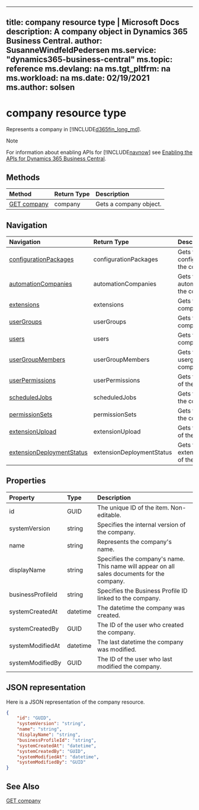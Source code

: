 
---
title: company resource type | Microsoft Docs
description: A company object in Dynamics 365 Business Central.
author: SusanneWindfeldPedersen
ms.service: "dynamics365-business-central"
ms.topic: reference
ms.devlang: na
ms.tgt_pltfrm: na
ms.workload: na
ms.date: 02/19/2021
ms.author: solsen
---

# company resource type

<!-- START>DO_NOT_EDIT -->
<!-- IMPORTANT:Do not edit any of the content between here and the END>DO_NOT_EDIT. -->
Represents a company in [!INCLUDE[d365fin_long_md](../../includes/d365fin_long_md.md)].

> [!NOTE]
> For information about enabling APIs for [!INCLUDE[navnow](../../includes/navnow_md.md)] see [Enabling the APIs for Dynamics 365 Business Central](../enabling-apis-for-dynamics-nav.md).

## Methods

| Method | Return Type|Description |
|:--------------------|:-----------|:-------------------------|
|[GET company](../api/dynamics_company_get.md)|company|Gets a company object.|


## Navigation

| Navigation |Return Type| Description |
|:----------|:----------|:-----------------|
|[configurationPackages](dynamics_configurationpackage.md)|configurationPackages |Gets the configurationpackages of the company.|
|[automationCompanies](dynamics_automationcompany.md)|automationCompanies |Gets the automationcompanies of the company.|
|[extensions](dynamics_extension.md)|extensions |Gets the extensions of the company.|
|[userGroups](dynamics_usergroup.md)|userGroups |Gets the usergroups of the company.|
|[users](dynamics_user.md)|users |Gets the users of the company.|
|[userGroupMembers](dynamics_usergroupmember.md)|userGroupMembers |Gets the usergroupmembers of the company.|
|[userPermissions](dynamics_userpermission.md)|userPermissions |Gets the userpermissions of the company.|
|[scheduledJobs](dynamics_scheduledjob.md)|scheduledJobs |Gets the scheduledjobs of the company.|
|[permissionSets](dynamics_permissionset.md)|permissionSets |Gets the permissionsets of the company.|
|[extensionUpload](dynamics_extensionupload.md)|extensionUpload |Gets the extensionupload of the company.|
|[extensionDeploymentStatus](dynamics_extensiondeploymentstatu.md)|extensionDeploymentStatus |Gets the extensiondeploymentstatus of the company.|

## Properties

| Property           | Type   |Description     |
|:-------------------|:-------|:---------------|
|id|GUID|The unique ID of the item. Non-editable.|
|systemVersion|string|Specifies the internal version of the company.|
|name|string|Represents the company's name.|
|displayName|string|Specifies the company's name. This name will appear on all sales documents for the company.|
|businessProfileId|string|Specifies the Business Profile ID linked to the company.|
|systemCreatedAt|datetime|The datetime the company was created.|
|systemCreatedBy|GUID|The ID of the user who created the company.|
|systemModifiedAt|datetime|The last datetime the company was modified.|
|systemModifiedBy|GUID|The ID of the user who last modified the company.|

## JSON representation

Here is a JSON representation of the company resource.


```json
{
    "id": "GUID",
    "systemVersion": "string",
    "name": "string",
    "displayName": "string",
    "businessProfileId": "string",
    "systemCreatedAt": "datetime",
    "systemCreatedBy": "GUID",
    "systemModifiedAt": "datetime",
    "systemModifiedBy": "GUID"
}
```
<!-- IMPORTANT: END>DO_NOT_EDIT -->

## See Also
[GET company](../api/dynamics_company_get.md)  
